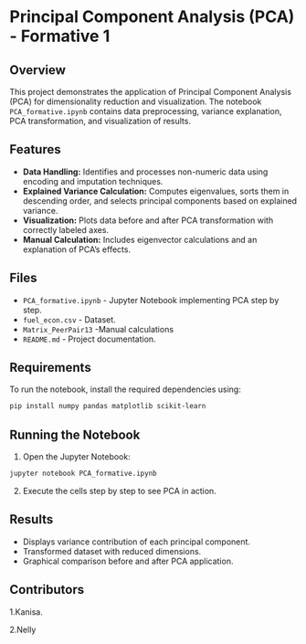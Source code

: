# Principal Component Analysis (PCA) - Formative 1

## Overview
This project demonstrates the application of Principal Component Analysis (PCA) for dimensionality reduction and visualization. The notebook `PCA_formative.ipynb` contains data preprocessing, variance explanation, PCA transformation, and visualization of results.

## Features
- **Data Handling:** Identifies and processes non-numeric data using encoding and imputation techniques.
- **Explained Variance Calculation:** Computes eigenvalues, sorts them in descending order, and selects principal components based on explained variance.
- **Visualization:** Plots data before and after PCA transformation with correctly labeled axes.
- **Manual Calculation:** Includes eigenvector calculations and an explanation of PCA’s effects.

## Files
- `PCA_formative.ipynb` - Jupyter Notebook implementing PCA step by step.
- `fuel_econ.csv` - Dataset.
- `Matrix_PeerPair13` -Manual calculations 
-  `README.md` - Project documentation.

## Requirements
To run the notebook, install the required dependencies using:
```bash
pip install numpy pandas matplotlib scikit-learn
```

## Running the Notebook
1. Open the Jupyter Notebook:
```bash
jupyter notebook PCA_formative.ipynb
```
2. Execute the cells step by step to see PCA in action.

## Results
- Displays variance contribution of each principal component.
- Transformed dataset with reduced dimensions.
- Graphical comparison before and after PCA application.

## Contributors
1.Kanisa.

2.Nelly



